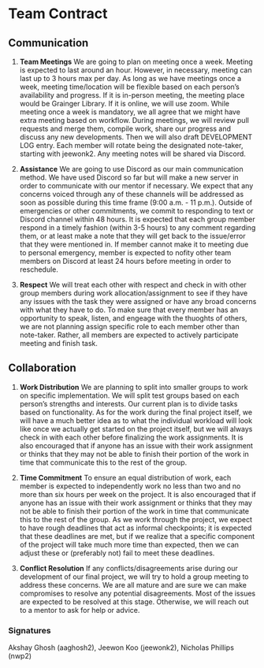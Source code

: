 # Team Contract

## Communication
1. **Team Meetings** We are going to plan on meeting once a week. Meeting is expected to last around an hour. However, in necessary, meeting can last up to 3 hours max per day. As long as we have meetings once a week, meeting time/location will be flexible based on each person’s availability and progress. If it is in-person meeting, the meeting place would be Grainger Library. If it is online, we will use zoom. While meeting once a week is mandatory, we all agree that we might have extra meeting based on workflow. During meetings, we will review pull requests and merge them, compile work, share our progress and discuss any new developments. Then we will also draft DEVELOPMENT LOG entry. Each member will rotate being the designated note-taker, starting with jeewonk2. Any meeting notes will be shared via Discord. 

2. **Assistance** We are going to use Discord as our main communication method. We have used Discord so far but will make a new server in order to communicate with our mentor if necessary. We expect that any concerns voiced through any of these channels will be addressed as soon as possible during this time frame (9:00 a.m. - 11 p.m.). Outside of emergencies or other commitments, we commit to responding to text or Discord channel within 48 hours. It is expected that each group member respond in a timely fashion (within 3-5 hours) to any comment regarding them, or at least make a note that they will get back to the issue/error that they were mentioned in. If member cannot make it to meeting due to personal emergency, member is expected to nofity other team members on Discord at least 24 hours before meeting in order to reschedule. 

3. **Respect** We will treat each other with respect and check in with other group members during work allocation/assignment to see if they have any issues with the task they were assigned or have any broad concerns with what they have to do. To make sure that every member has an opportunity to speak, listen, and engeage with the thuoghts of others, we are not planning assign specific role to each member other than note-taker. Rather, all members are expected to actively participate meeting and finish task. 

## Collaboration

1. **Work Distribution** We are planning to split into smaller groups to work on specific implementation. We will split test groups based on each person’s strengths and interests. Our current plan is to divide tasks based on functionality. As for the work during the final project itself, we will have a much better idea as to what the individual workload will look like once we actually get started on the project itself, but we will always check in with each other before finalizing the work assignments. It is also encouraged that if anyone has an issue with their work assignment or thinks that they may not be able to finish their portion of the work in time that communicate this to the rest of the group. 

2. **Time Commitment** To ensure an equal distribution of work, each member is expected to independently work no less than two and no more than six hours per week on the project. It is also encouraged that if anyone has an issue with their work assignment or thinks that they may not be able to finish their portion of the work in time that communicate this to the rest of the group. As we work through the project, we expect to have rough deadlines that act as informal checkpoints; it is expected that these deadlines are met, but if we realize that a specific component of the project will take much more time than expected, then we can adjust these or (preferably not) fail to meet these deadlines. 

3. **Conflict Resolution** If any conflicts/disagreements arise during our development of our final project, we will try to hold a group meeting to address these concerns. We are all mature and are sure we can make compromises to resolve any potential disagreements. Most of the issues are expected to be resolved at this stage. Otherwise, we will reach out to a mentor to ask for help or advice.

### Signatures

Akshay Ghosh (aaghosh2), Jeewon Koo (jeewonk2), Nicholas Phillips (nwp2)